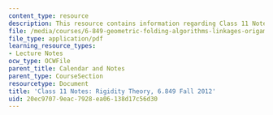```yaml
---
content_type: resource
description: This resource contains information regarding Class 11 Notes, Fall 2012.
file: /media/courses/6-849-geometric-folding-algorithms-linkages-origami-polyhedra-fall-2012/20ec97079eac7928ea06138d17c56d30_MIT6_849F12_C11.pdf
file_type: application/pdf
learning_resource_types:
- Lecture Notes
ocw_type: OCWFile
parent_title: Calendar and Notes
parent_type: CourseSection
resourcetype: Document
title: 'Class 11 Notes: Rigidity Theory, 6.849 Fall 2012'
uid: 20ec9707-9eac-7928-ea06-138d17c56d30
---
```


